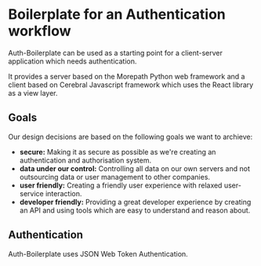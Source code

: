 # Boilerplate for an Authentication workflow

Auth-Boilerplate can be used as a starting point for a client-server
application which needs authentication.

It provides a server based on the Morepath Python web framework
and a client based on Cerebral Javascript framework which uses
the React library as a view layer.

## Goals

Our design decisions are based on the following goals we want to archieve:

* **secure:**
  Making it as secure as possible as we're creating an authentication
  and authorisation system.
* **data under our control:**
  Controlling all data on our own servers and not outsourcing
  data or user management to other companies.
* **user friendly:**
  Creating a friendly user experience with relaxed user-service interaction.
* **developer friendly:**
  Providing a great developer experience by creating an API and using
  tools which are easy to understand and reason about.

## Authentication

Auth-Boilerplate uses JSON Web Token Authentication.
